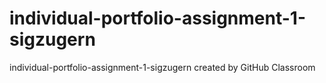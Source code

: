 # individual-portfolio-assignment-1-sigzugern
individual-portfolio-assignment-1-sigzugern created by GitHub Classroom
